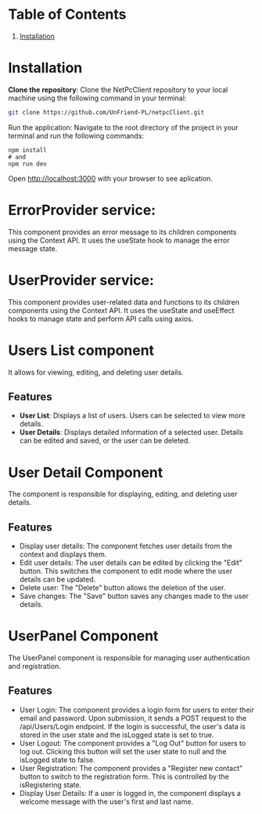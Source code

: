 # Table of Contents
1. [Installation](#installation)

# Installation
**Clone the repository**: Clone the NetPcClient repository to your local machine using the following command in your terminal:

```bash
git clone https://github.com/UnFriend-PL/netpcClient.git
```
Run the application: Navigate to the root directory of the project in your terminal and run the following commands:
```
npm install
# and
npm run dev
```
Open [http://localhost:3000](http://localhost:3000) with your browser to see aplication.

# ErrorProvider service:
This component provides an error message to its children components using the Context API. It uses the useState hook to manage the error message state.

# UserProvider service:
This component provides user-related data and functions to its children components using the Context API. It uses the useState and useEffect hooks to manage state and perform API calls using axios.

# Users List component
 It allows for viewing, editing, and deleting user details.

## Features

- **User List**: Displays a list of users. Users can be selected to view more details.
- **User Details**: Displays detailed information of a selected user. Details can be edited and saved, or the user can be deleted.
# User Detail Component
The component is responsible for displaying, editing, and deleting user details.

## Features
- Display user details: The component fetches user details from the context and displays them.
- Edit user details: The user details can be edited by clicking the "Edit" button. This switches the component to edit mode where the user details can be updated.
- Delete user: The "Delete" button allows the deletion of the user.
- Save changes: The "Save" button saves any changes made to the user details.

# UserPanel Component
The UserPanel component is responsible for managing user authentication and registration.

## Features
- User Login: The component provides a login form for users to enter their email and password. Upon submission, it sends a POST request to the /api/Users/Login endpoint. If the login is successful, the user's data is stored in the user state and the isLogged state is set to true.
- User Logout: The component provides a "Log Out" button for users to log out. Clicking this button will set the user state to null and the isLogged state to false.
- User Registration: The component provides a "Register new contact" button to switch to the registration form. This is controlled by the isRegistering state.
- Display User Details: If a user is logged in, the component displays a welcome message with the user's first and last name.

